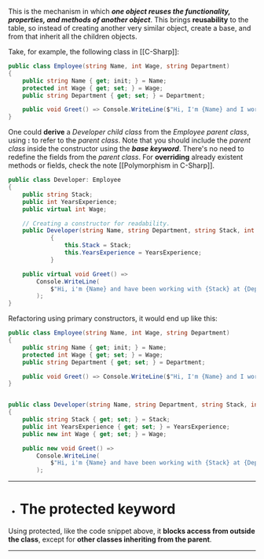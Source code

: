 This is the mechanism in which ***one object reuses the functionality, properties, and methods of another object***. This brings **reusability** to the table, so instead of creating another very similar object, create a base, and from that inherit all the children objects.

Take, for example, the following class in [[C-Sharp]]:

```csharp
public class Employee(string Name, int Wage, string Department)
{
    public string Name { get; init; } = Name;
    protected int Wage { get; set; } = Wage;
    public string Department { get; set; } = Department;

    public void Greet() => Console.WriteLine($"Hi, I'm {Name} and I work at {Department}!");
}
```

One could **derive** a *Developer child class* from the *Employee parent class*, using **:** to refer to the *parent class*. 
Note that you should include the *parent class* inside the constructor using the ***base keyword***. There's no need to redefine the fields from the *parent class*.
For **overriding** already existent methods or fields, check the note [[Polymorphism in C-Sharp]].

```csharp
public class Developer: Employee
{
    public string Stack;
    public int YearsExperience;
    public virtual int Wage;

    // Creating a constructor for readability.
    public Developer(string Name, string Department, string Stack, int YearsExperience, int Wage) : base(Name, Wage, Department)
            {
                this.Stack = Stack;
                this.YearsExperience = YearsExperience;
            }

    public virtual void Greet() =>
        Console.WriteLine(
            $"Hi, i'm {Name} and have been working with {Stack} at {Department} for {YearsExperience} years."
        );
}
```

Refactoring using primary constructors, it would end up like this:

```csharp
public class Employee(string Name, int Wage, string Department)
{
    public string Name { get; init; } = Name;
    protected int Wage { get; set; } = Wage;
    public string Department { get; set; } = Department;

    public void Greet() => Console.WriteLine($"Hi, I'm {Name} and I work at {Department}!");
}


public class Developer(string Name, string Department, string Stack, int YearsExperience, int Wage) : Employee(Name, Wage, Department)
{
    public string Stack { get; set; } = Stack;
    public int YearsExperience { get; set; } = YearsExperience;
    public new int Wage { get; set; } = Wage;

    public new void Greet() =>
        Console.WriteLine(
            $"Hi, i'm {Name} and have been working with {Stack} at {Department} for {YearsExperience} years."
        );
```
___
- # The protected keyword

Using protected, like the code snippet above, it **blocks access from outside the class**, except for **other classes inheriting from the parent**.
___

